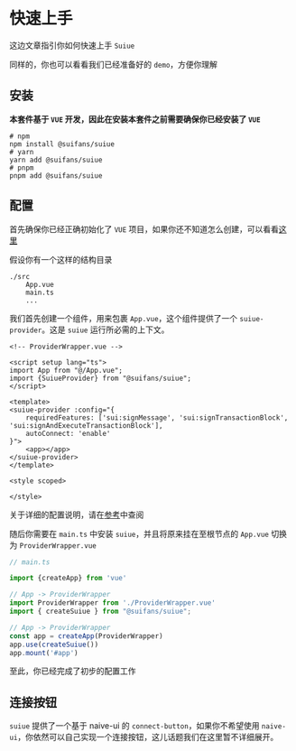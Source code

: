 # 快速上手

这边文章指引你如何快速上手 `Suiue`

同样的，你也可以看看我们已经准备好的 `demo`，方便你理解


## 安装

**本套件基于 `VUE` 开发，因此在安装本套件之前需要确保你已经安装了 `VUE`**

```shell
# npm
npm install @suifans/suiue
# yarn
yarn add @suifans/suiue
# pnpm 
pnpm add @suifans/suiue
```



## 配置

首先确保你已经正确初始化了 `VUE` 项目，如果你还不知道怎么创建，可以看看[这里](https://cn.vuejs.org/guide/quick-start.html)

假设你有一个这样的结构目录

```
./src
	App.vue
	main.ts
	...
```

我们首先创建一个组件，用来包裹 `App.vue`，这个组件提供了一个 `suiue-provider`。这是 `suiue` 运行所必需的上下文。

```vue
<!-- ProviderWrapper.vue -->

<script setup lang="ts">
import App from "@/App.vue";
import {SuiueProvider} from "@suifans/suiue";
</script>

<template>
<suiue-provider :config="{
    requiredFeatures: ['sui:signMessage', 'sui:signTransactionBlock', 'sui:signAndExecuteTransactionBlock'],
    autoConnect: 'enable'
}">
    <app></app>
</suiue-provider>
</template>

<style scoped>

</style>
```

关于详细的配置说明，请在[参考](./reference/index.md)中查阅

随后你需要在 `main.ts` 中安装 `suiue`，并且将原来挂在至根节点的 `App.vue` 切换为 `ProviderWrapper.vue`

```typescript
// main.ts

import {createApp} from 'vue'

// App -> ProviderWrapper
import ProviderWrapper from './ProviderWrapper.vue'
import { createSuiue } from "@suifans/suiue";

// App -> ProviderWrapper
const app = createApp(ProviderWrapper)
app.use(createSuiue())
app.mount('#app')


```

至此，你已经完成了初步的配置工作



## 连接按钮

`suiue` 提供了一个基于 naive-ui 的 `connect-button`，如果你不希望使用 `naive-ui`，你依然可以自己实现一个连接按钮，这儿话题我们在这里暂不详细展开。

```vue
```

